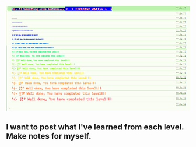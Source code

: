 ![Hello Ethernaut](ethernaut.jpg)
## I want to post what I've learned from each level. Make notes for myself.

